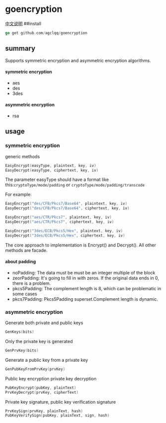# goencryption
[中文说明](README_ZH.md)
##install
```go
go get github.com/agclqq/goencryption
```
## summary
Supports symmetric encryption and asymmetric encryption algorithms.

#### symmetric encryption
 * aes
 * des
 * 3des
  
#### asymmetric encryption
 * rsa

## usage

### symmetric encryption 
generic methods
```go
EasyEncrypt(easyType, plaintext, key, iv)
EasyDecrypt(easyType, ciphertext, key, iv)
```
The parameter easyType should have a format like this:`cryptoType/mode/padding`  or `cryptoType/mode/padding/transcode` 

For example:
```go
EasyEncrypt("des/CFB/Pkcs7/Base64", plaintext, key, iv)
EasyDecrypt("des/CFB/Pkcs7/Base64", ciphertext, key, iv)

EasyEncrypt("aes/CTR/Pkcs7", plaintext, key, iv)
EasyDecrypt("aes/CTR/Pkcs7", ciphertext, key, iv)

EasyEncrypt("3des/ECB/Pkcs5/Hex", plaintext, key, iv)
EasyDecrypt("3des/ECB/Pkcs5/Hex", ciphertext, key, iv)
```
The core approach to implementation is Encrypt() and Decrypt(). All other methods are facade.

#### about padding
* noPadding: The data must be must be an integer multiple of the block
* zeorPadding: It's going to fill in with zeros. If the original data ends in 0, there is a problem.
* pkcs5Padding: The complement length is 8, which can be problematic in some cases
* pkcs7Padding: Pkcs5Padding superset.Complement length is dynamic.
### asymmetric encryption

Generate both private and public keys
```go
GenKeys(bits)
```

Only the private key is generated
```go
GenPrvKey(bits)
```

Generate a public key from a private key
```go
GenPubKeyFromPrvKey(prvKey)
```

Public key encryption private key decryption
```go
PubKeyEncrypt(pubKey, plainText)
PrvKeyDecrypt(prvKey, cipherText)
```

Private key signature, public key verification signature
```go
PrvKeySign(prvKey, plainText, hash)
PubKeyVerifySign(pubKey, plainText, sign, hash)
```